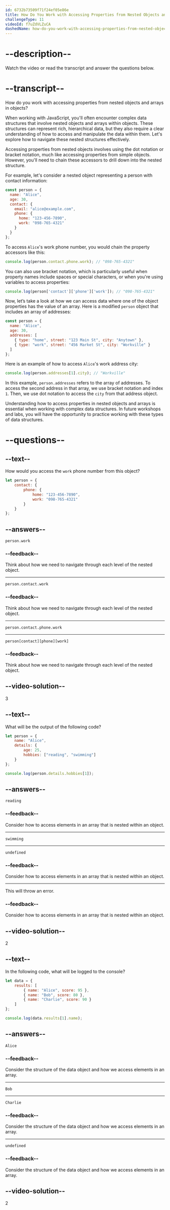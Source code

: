 ```yaml
---
id: 6732b73509f71f24ef05e86e
title: How Do You Work with Accessing Properties from Nested Objects and Arrays in Objects?
challengeType: 11
videoId: f7uZdVLZuCA
dashedName: how-do-you-work-with-accessing-properties-from-nested-objects-and-arrays-in-objects
---
```


# --description--

Watch the video or read the transcript and answer the questions below.

# --transcript--

How do you work with accessing properties from nested objects and arrays in objects?

When working with JavaScript, you'll often encounter complex data structures that involve nested objects and arrays within objects. These structures can represent rich, hierarchical data, but they also require a clear understanding of how to access and manipulate the data within them. Let's explore how to navigate these nested structures effectively.

Accessing properties from nested objects involves using the dot notation or bracket notation, much like accessing properties from simple objects. However, you'll need to chain these accessors to drill down into the nested structure.

For example, let's consider a nested object representing a person with contact information:

```js
const person = {
  name: "Alice",
  age: 30,
  contact: {
    email: "alice@example.com",
    phone: {
      home: "123-456-7890",
      work: "098-765-4321"
    }
  }
};
```

To access `Alice`'s work phone number, you would chain the property accessors like this:

```js
console.log(person.contact.phone.work); // "098-765-4321"
```

You can also use bracket notation, which is particularly useful when property names include spaces or special characters, or when you're using variables to access properties:

```js
console.log(person['contact']['phone']['work']); // "098-765-4321"
```

Now, let’s take a look at how we can access data where one of the object properties has the value of an array. Here is a modified `person` object that includes an array of addresses:

```js
const person = {
  name: "Alice",
  age: 30,
  addresses: [
    { type: "home", street: "123 Main St", city: "Anytown" },
    { type: "work", street: "456 Market St", city: "Workville" }
  ]
};
```

Here is an example of how to access `Alice`'s work address city:

```js
console.log(person.addresses[1].city); // "Workville"
```

In this example, `person.addresses` refers to the array of addresses. To access the second address in that array, we use bracket notation and index `1`. Then, we use dot notation to access the `city` from that address object.

Understanding how to access properties in nested objects and arrays is essential when working with complex data structures. In future workshops and labs, you will have the opportunity to practice working with these types of data structures.

# --questions--

## --text--

How would you access the `work` phone number from this object?

```js
let person = {
    contact: {
        phone: {
            home: "123-456-7890",
            work: "098-765-4321"
        }
    }
};
```

## --answers--

`person.work`

### --feedback--

Think about how we need to navigate through each level of the nested object.

---

`person.contact.work`

### --feedback--

Think about how we need to navigate through each level of the nested object.

---

`person.contact.phone.work`

---

`person[contact][phone][work]`

### --feedback--

Think about how we need to navigate through each level of the nested object.

## --video-solution--

3

## --text--

What will be the output of the following code?

```js
let person = {
    name: "Alice",
    details: {
        age: 25,
        hobbies: ["reading", "swimming"]
    }
};

console.log(person.details.hobbies[1]);
```

## --answers--

`reading`

### --feedback--

Consider how to access elements in an array that is nested within an object.

---

`swimming`

---

`undefined`

### --feedback--

Consider how to access elements in an array that is nested within an object.

---

This will throw an error.

### --feedback--

Consider how to access elements in an array that is nested within an object.

## --video-solution--

2

## --text--

In the following code, what will be logged to the console?

```js
let data = {
    results: [
        { name: "Alice", score: 95 },
        { name: "Bob", score: 80 },
        { name: "Charlie", score: 90 }
    ]
};

console.log(data.results[1].name);
```

## --answers--

`Alice`

### --feedback--

Consider the structure of the data object and how we access elements in an array.

---

`Bob`

---

`Charlie`

### --feedback--

Consider the structure of the data object and how we access elements in an array.

---

`undefined`

### --feedback--

Consider the structure of the data object and how we access elements in an array.

## --video-solution--

2
